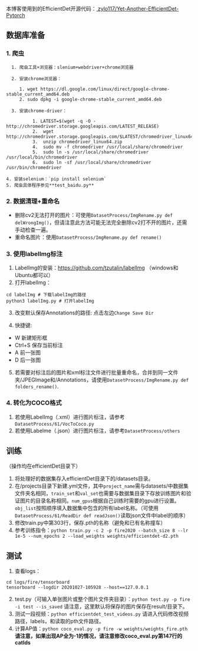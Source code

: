 本博客使用到的EfficientDet开源代码：[ zylo117/Yet-Another-EfficientDet-Pytorch ](https://github.com/zylo117/Yet-Another-EfficientDet-Pytorch)

## 数据库准备

### 1. 爬虫

      1. 爬虫工具+浏览器：slenium+webdriver+chrome浏览器

      2. 安装chrome浏览器：

```
	 1. wget https://dl.google.com/linux/direct/google-chrome-stable_current_amd64.deb
	 2. sudo dpkg -i google-chrome-stable_current_amd64.deb
```

      3. 安装chrome-driver：

```
          1. LATEST=$(wget -q -O - http://chromedriver.storage.googleapis.com/LATEST_RELEASE)
          2.  wget http://chromedriver.storage.googleapis.com/$LATEST/chromedriver_linux64.zip
          3.  unzip chromedriver_linux64.zip
          4.  sudo mv -f chromedriver /usr/local/share/chromedriver
          5.  sudo ln -s /usr/local/share/chromedriver /usr/local/bin/chromedriver
          6.  sudo ln -sf /usr/local/share/chromedriver /usr/bin/chromedriver
```

    4. 安装selenium：`pip install selenium`
    5. 爬虫具体程序参见**test_baidu.py**

### 2. 数据清理+重命名

   - 删除cv2无法打开的图片：可使用`DatasetProcess/ImgRename.py def delWrongImg()`，但请注意此方法可能无法完全删除cv2打不开的图片，还需手动检查一遍。
   - 重命名图片：使用`DatasetProcess/ImgRename.py def rename()`

### 3. 使用labelImg标注

1. LabelImg的安装：https://github.com/tzutalin/labelImg （windows和Ubuntu都可以）
2. 打开labelImg：

```
cd labelImg # 下载labelImg的路径
python3 labelImg.py # 打开labelImg
```

3. 改变默认保存Annotations的路径: 点击左边`Change Save Dir`

4. 快捷键:

- W 新建矩形框
- Ctrl+S 保存当前标注
- A 前一张图
- D 后一张图

5. 若需要对标注后的图片和xml标注文件进行批量重命名，合并到同一文件夹/JPEGImage和/Annotations，请使用`DatasetProcess/ImgRename.py def folders_rename()`.

### 4. 转化为COCO格式

1. 若使用LabelImg（.xml）进行图片标注，请参考`DatasetProcess/61/VocToCoco.py`
2. 若使用Labelme（.json）进行图片标注，请参考`DatasetProcess/others`

## 训练

（操作均在efficientDet目录下）

1. 将处理好的数据集存入efficientDet目录下的/datasets目录。
2. 在/projects目录下新建.yml文件，其中`project_name`需与datasets/中数据集文件夹名相同，`train_set`和`val_set`也需要与数据集目录下存放训练图片和验证图片的目录名称相同。`num_gpus`根据自己训练时需要的gpu进行设置。`obj_list`按照顺序填入数据集中包含的所有label名称。（可使用`DatasetProcess/61/ReadDir def readJson()`读取json文件中label的顺序）
3. 修改train.py中第303行，保存.pth的名称（避免和已有名称撞车）
4. 参考训练指令：`python train.py -c 2 -p fire2020 --batch_size 8 --lr 1e-5 --num_epochs 2 --load_weights weights/efficientdet-d2.pth`

## 测试

1. 查看logs：

```
cd logs/fire/tensorboard
tensorboard --logdir 20201027-105928 --host==127.0.0.1
```

2. test.py（可输入单张图片或整个图片文件夹目录）：`python test.py -p fire -i test --is_saved` 请注意，这里默认将保存的图片保存在result/目录下。
3. 测试一段视频：`python efficientdet_test_videos.py` 请进入代码修改视频路径，labels，和读取的pth文件路径。
4. 计算AP值：`python coco_eval.py -p fire -w weights/weights_fire.pth`
   **请注意，如果出现AP全为-1的情况，请注意修改coco_eval.py第147行的catIds**
